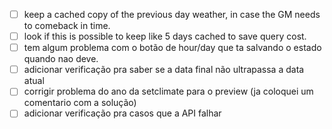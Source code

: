 - [ ] keep a cached copy of the previous day weather, in case the GM needs to comeback in time.  
- [ ] look if this is possible to keep like 5 days cached to save query cost.
- [ ] tem algum problema com o botão de hour/day que ta salvando o estado quando nao deve.
- [ ] adicionar verificação pra saber se a data final não ultrapassa a data atual
- [ ] corrigir problema do ano da setclimate para o preview (ja coloquei um comentario com a solução)
- [ ] adicionar verificação pra casos que a API falhar